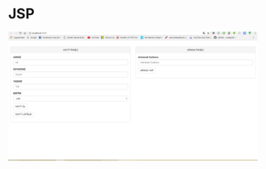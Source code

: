 # JSP

<img src="https://github.com/merveylmz/ScreenShots/blob/master/Web/jsp.18.7.17.png" width="900"> 
